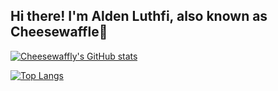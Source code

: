 ## Hi there! I'm Alden Luthfi, also known as Cheesewaffle👋 
[![Cheesewaffly's GitHub stats](https://github-readme-stats.vercel.app/api?username=Cheesewaffly&hide=prs&show_icons=true&include_all_commits=true&theme=github_dark&border_color=5d6265)](https://github.com/Cheesewaffly)

[![Top Langs](https://github-readme-stats.vercel.app/api/top-langs/?username=Cheesewaffly&layout=compact&theme=github_dark&card_width=445&border_color=5d6265&exclude_repo=Sarwacatur)](https://github.com/Cheesewaffly)
